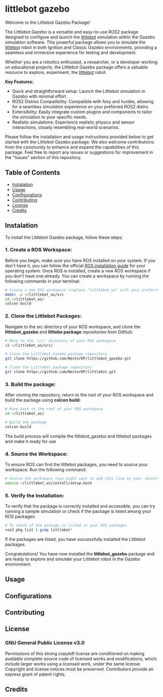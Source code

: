 # littlebot gazebo
Welcome to the Littlebot Gazebo Package!

The Littlebot Gazebo is a versatile and easy-to-use ROS2 package designed to configure and launch the [littlebot](https://github.com/NestorDP/littlebot) simulation within the Gazebo simulation software. This powerful package allows you to simulate the [littlebot](https://github.com/NestorDP/littlebot) robot in both Ignition and Classic Gazebo environments, providing a seamless and immersive experience for testing and development.

Whether you are a robotics enthusiast, a researcher, or a developer working on educational projects, the Littlebot Gazebo package offers a valuable resource to explore, experiment, the [littlebot](https://github.com/NestorDP/littlebot) robot.

**Key Features:**

- Quick and straightforward setup: Launch the Littlebot simulation in Gazebo with minimal effort.
- ROS2 Distros Compatibility: Compatible with foxy and hunble, allowing for a seamless simulation experience on your preferred ROS2 distro.
- Extensibility: Easily integrate custom plugins and components to tailor the simulation to your specific needs.
- Realistic simulations: Experience realistic physics and sensor interactions, closely resembling real-world scenarios.

Please follow the installation and usage instructions provided below to get started with the Littlebot Gazebo package. We also welcome contributions from the community to enhance and expand the capabilities of this package. Feel free to report any issues or suggestions for improvement in the "Issues" section of this repository.


## Table of Contents
  - [Instalation](#instalation)
  - [Usage](#usage)
  - [Configurations](#configurations)
  - [Contributing](#contributing)
  - [License](#license)
  - [Credits](#credits)

## Instalation


To install the Littlebot Gazebo package, follow these steps:

### 1. Create a ROS Workspace:
  Before you begin, make sure you have ROS installed on your system. If you don't have it, you can follow the official [ROS installation guide](https://docs.ros.org/en/humble/Installation.html) for your operating system. Once ROS is installed, create a new ROS workspace if you don't have one already. You can create a workspace by running the following commands in your terminal:

  ```bash
  # Create a new ROS workspace (replace "littlebot_ws" with your preferred workspace name)
  mkdir -p ~/littlebot_ws/src
  cd ~/littlebot_ws/
  colcon build
  ```
### 2. Clone the Littlebot Packages:
  Navigate to the src directory of your ROS workspace, and clone the **littlebot_gazebo** and **littlebo package** repositories from GitHub:

  ```bash
  # Move to the 'src' directory of your ROS workspace
  cd ~/littlebot_ws/src/

  # Clone the Littlebot Gazebo package repository
  git clone https://github.com/NestorDP/littlebot_gazebo.git

  # Clone the Littlebot package repository
  git clone https://github.com/NestorDP/littlebot.git
  ```

### 3. Build the package:
  After cloning the repository, return to the root of your ROS workspace and build the package using **colcon build**:
  ```bash
  # Move back to the root of your ROS workspace
  cd ~/littlebot_ws/

  # Build the package
  colcon build
  ```
  The build process will compile the littlebot_gazebo and littlebot packages and make it ready for use

### 4. Source the Workspace:
  To ensure ROS can find the littlebot packages, you need to source your workspace. Run the following command:

  ```bash
  # Source the workspace (you might want to add this line to your .bashrc or .bash_profile)
  source ~/littlebot_ws/install/setup.bash
  ```

### 5. Verify the Installation:
  To verify that the package is correctly installed and accessible, you can try running a sample simulation or check if the package is listed among your ROS packages:

  ```bash
  # To check if the package is listed in your ROS packages
  ros2 pkg list | grep littlebot*
  ```
  If the packages are listed, you have successfully installed the Littlebot packages.

  Congratulations! You have now installed the **littlebot_gazebo** package and are ready to explore and simulate your Littlebot robot in the Gazebo environment.

## Usage

## Configurations

## Contributing

## License
### GNU General Public License v3.0
Permissions of this strong copyleft license are conditioned on making available complete source code of licensed works and modifications, which include larger works using a licensed work, under the same license. Copyright and license notices must be preserved. Contributors provide an express grant of patent rights.

## Credits